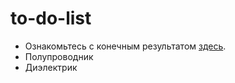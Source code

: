 # to-do-list

- Ознакомьтесь с конечным результатом [здесь](sofiabell181.github.io/todolist/).
- Полупроводник
- Диэлектрик

